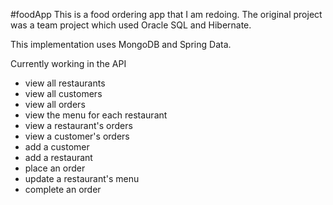 #foodApp
This is a food ordering app that I am redoing. The original project was a team project which used Oracle SQL and Hibernate.

This implementation uses MongoDB and Spring Data.

Currently working in the API
* view all restaurants
* view all customers
* view all orders
* view the menu for each restaurant
* view a restaurant's orders
* view a customer's orders
* add a customer
* add a restaurant
* place an order
* update a restaurant's menu
* complete an order